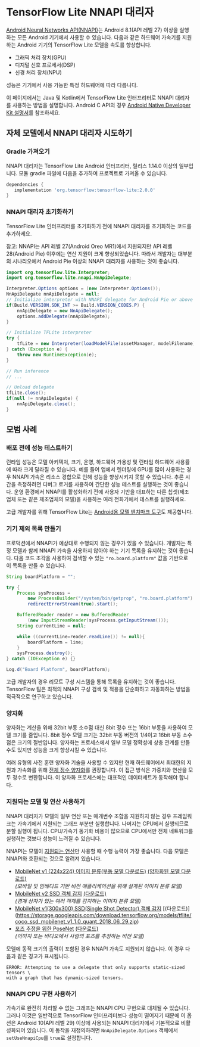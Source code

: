 # TensorFlow Lite NNAPI 대리자

[Android Neural Networks API(NNAPI)](https://developer.android.com/ndk/guides/neuralnetworks)는 Android 8.1(API 레벨 27) 이상을 실행하는 모든 Android 기기에서 사용할 수 있습니다. 다음과 같은 하드웨어 가속기를 지원하는 Android 기기의 TensorFlow Lite 모델을 속도를 향상합니다.

- 그래픽 처리 장치(GPU)
- 디지털 신호 프로세서(DSP)
- 신경 처리 장치(NPU)

성능은 기기에서 사용 가능한 특정 하드웨어에 따라 다릅니다.

이 페이지에서는 Java 및 Kotlin에서 TensorFlow Lite 인터프리터로 NNAPI 대리자를 사용하는 방법을 설명합니다. Android C API의 경우 [Android Native Developer Kit 설명서](https://developer.android.com/ndk/guides/neuralnetworks)를 참조하세요.

## 자체 모델에서 NNAPI 대리자 시도하기

### Gradle 가져오기

NNAPI 대리자는 TensorFlow Lite Android 인터프리터, 릴리스 1.14.0 이상의 일부입니다. 모듈 gradle 파일에 다음을 추가하여 프로젝트로 가져올 수 있습니다.

```groovy
dependencies {
   implementation 'org.tensorflow:tensorflow-lite:2.0.0'
}
```

### NNAPI 대리자 초기화하기

TensorFlow Lite 인터프리터를 초기화하기 전에 NNAPI 대리자를 초기화하는 코드를 추가하세요.

참고: NNAPI는 API 레벨 27(Android Oreo MR1)에서 지원되지만 API 레벨 28(Android Pie) 이후에는 연산 지원이 크게 향상되었습니다. 따라서 개발자는 대부분의 시나리오에서 Android Pie 이상의 NNAPI 대리자를 사용하는 것이 좋습니다.

```java
import org.tensorflow.lite.Interpreter;
import org.tensorflow.lite.nnapi.NnApiDelegate;

Interpreter.Options options = (new Interpreter.Options());
NnApiDelegate nnApiDelegate = null;
// Initialize interpreter with NNAPI delegate for Android Pie or above
if(Build.VERSION.SDK_INT >= Build.VERSION_CODES.P) {
    nnApiDelegate = new NnApiDelegate();
    options.addDelegate(nnApiDelegate);
}

// Initialize TFLite interpreter
try {
    tfLite = new Interpreter(loadModelFile(assetManager, modelFilename), options);
} catch (Exception e) {
    throw new RuntimeException(e);
}

// Run inference
// ...

// Unload delegate
tfLite.close();
if(null != nnApiDelegate) {
    nnApiDelegate.close();
}
```

## 모범 사례

### 배포 전에 성능 테스트하기

런타임 성능은 모델 아키텍처, 크기, 운영, 하드웨어 가용성 및 런타임 하드웨어 사용률에 따라 크게 달라질 수 있습니다. 예를 들어 앱에서 렌더링에 GPU를 많이 사용하는 경우 NNAPI 가속은 리소스 경합으로 인해 성능을 향상시키지 못할 수 있습니다. 추론 시간을 측정하려면 디버그 로거를 사용하여 간단한 성능 테스트를 실행하는 것이 좋습니다. 운영 환경에서 NNAPI를 활성화하기 전에 사용자 기반을 대표하는 다른 칩셋(제조업체 또는 같은 제조업체의 모델)을 사용하는 여러 전화기에서 테스트를 실행하세요.

고급 개발자를 위해 TensorFlow Lite는 [Android용 모델 벤치마크 도구](https://github.com/tensorflow/tensorflow/tree/master/tensorflow/lite/tools/benchmark)도 제공합니다.

### 기기 제외 목록 만들기

프로덕션에서 NNAPI가 예상대로 수행되지 않는 경우가 있을 수 있습니다. 개발자는 특정 모델과 함께 NNAPI 가속을 사용하지 않아야 하는 기기 목록을 유지하는 것이 좋습니다. 다음 코드 조각을 사용하여 검색할 수 있는 `"ro.board.platform"` 값을 기반으로 이 목록을 만들 수 있습니다.

```java
String boardPlatform = "";

try {
    Process sysProcess =
        new ProcessBuilder("/system/bin/getprop", "ro.board.platform").
        redirectErrorStream(true).start();

    BufferedReader reader = new BufferedReader
        (new InputStreamReader(sysProcess.getInputStream()));
    String currentLine = null;

    while ((currentLine=reader.readLine()) != null){
        boardPlatform = line;
    }
    sysProcess.destroy();
} catch (IOException e) {}

Log.d("Board Platform", boardPlatform);
```

고급 개발자의 경우 리모트 구성 시스템을 통해 목록을 유지하는 것이 좋습니다. TensorFlow 팀은 최적의 NNAPI 구성 검색 및 적용을 단순화하고 자동화하는 방법을 적극적으로 연구하고 있습니다.

### 양자화

양자화는 계산을 위해 32bit 부동 소수점 대신 8bit 정수 또는 16bit 부동을 사용하여 모델 크기를 줄입니다. 8bit 정수 모델 크기는 32bit 부동 버전의 1/4이고 16bit 부동 소수점은 크기의 절반입니다. 양자화는 프로세스에서 일부 모델 정확성에 상충 관계를 만들 수도 있지만 성능을 크게 향상시킬 수 있습니다.

여러 유형의 사전 훈련 양자화 기술을 사용할 수 있지만 현재 하드웨어에서 최대한의 지원과 가속화를 위해 [전체 정수 양자화](post_training_quantization#full_integer_quantization_of_weights_and_activations)를 권장합니다. 이 접근 방식은 가중치와 연산을 모두 정수로 변환합니다. 이 양자화 프로세스에는 대표적인 데이터세트가 동작해야 합니다.

### 지원되는 모델 및 연산 사용하기

NNAPI 대리자가 모델의 일부 연산 또는 매개변수 조합을 지원하지 않는 경우 프레임워크는 가속기에서 지원되는 그래프 부분만 실행합니다. 나머지는 CPU에서 실행되므로 분할 실행이 됩니다. CPU/가속기 동기화 비용이 많으므로 CPU에서만 전체 네트워크를 실행하는 것보다 성능이 느려질 수 있습니다.

NNAPI는 모델이 [지원되는 연산](https://developer.android.com/ndk/guides/neuralnetworks#model)만 사용할 때 수행 능력이 가장 좋습니다. 다음 모델은 NNAPI와 호환되는 것으로 알려져 있습니다.

- [MobileNet v1 (224x224) 이미지 분류(부동 모델 다운로드)](https://ai.googleblog.com/2017/06/mobilenets-open-source-models-for.html) [(양자화된 모델 다운로드)](http://download.tensorflow.org/models/mobilenet_v1_2018_08_02/mobilenet_v1_1.0_224_quant.tgz) <br> *(모바일 및 임베디드 기반 비전 애플리케이션을 위해 설계된 이미지 분류 모델)*
-  [MobileNet v2 SSD 객체 감지](https://ai.googleblog.com/2018/07/accelerated-training-and-inference-with.html) [(다운로드)](https://storage.googleapis.com/download.tensorflow.org/models/tflite/gpu/mobile_ssd_v2_float_coco.tflite) <br> *(경계 상자가 있는 여러 객체를 감지하는 이미지 분류 모델)*
- [MobileNet v1(300x300) SSD(Single Shot Detector) 객체 감지](https://ai.googleblog.com/2018/07/accelerated-training-and-inference-with.html) [(다운로드)] (https://storage.googleapis.com/download.tensorflow.org/models/tflite/coco_ssd_mobilenet_v1_1.0_quant_2018_06_29.zip)
-  [포즈 추정을 위한 PoseNet](https://github.com/tensorflow/tfjs-models/tree/master/posenet) [(다운로드)](https://storage.googleapis.com/download.tensorflow.org/models/tflite/gpu/multi_person_mobilenet_v1_075_float.tflite) <br> *(이미지 또는 비디오에서 사람의 포즈를 추정하는 비전 모델)*

모델에 동적 크기의 출력이 포함된 경우 NNAPI 가속도 지원되지 않습니다. 이 경우 다음과 같은 경고가 표시됩니다.

```none
ERROR: Attempting to use a delegate that only supports static-sized tensors \
with a graph that has dynamic-sized tensors.
```

### NNAPI CPU 구현 사용하기

가속기로 완전히 처리할 수 없는 그래프는 NNAPI CPU 구현으로 대체될 수 있습니다. 그러나 이것은 일반적으로 TensorFlow 인터프리터보다 성능이 떨어지기 때문에 이 옵션은 Android 10(API 레벨 29) 이상에 사용되는 NNAPI 대리자에서 기본적으로 비활성화되어 있습니다. 이 동작을 재정의하려면 `NnApiDelegate.Options` 객체에서 `setUseNnapiCpu`를 `true`로 설정합니다.
